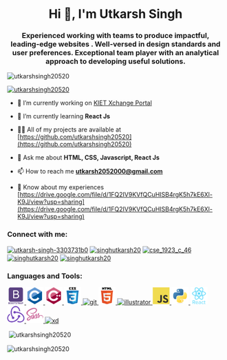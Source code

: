 <h1 align="center">Hi 👋, I'm Utkarsh Singh</h1>
<h3 align="center">Experienced working with teams to produce impactful, leading-edge websites . Well-versed in design standards and user preferences. Exceptional team player with an analytical approach to developing useful solutions.</h3>

<p align="left"> <img src="https://komarev.com/ghpvc/?username=utkarshsingh20520&label=Profile%20views&color=0e75b6&style=flat" alt="utkarshsingh20520" /> </p>

<p align="left"> <a href="https://github.com/ryo-ma/github-profile-trophy"><img src="https://github-profile-trophy.vercel.app/?username=utkarshsingh20520" alt="utkarshsingh20520" /></a> </p>

- 🔭 I’m currently working on [KIET Xchange Portal](https://kxp.pythonanywhere.com/)

- 🌱 I’m currently learning **React Js**

- 👨‍💻 All of my projects are available at [https://github.com/utkarshsingh20520](https://github.com/utkarshsingh20520)

- 💬 Ask me about **HTML, CSS, Javascript, React Js**

- 📫 How to reach me **utkarsh2052000@gmail.com**

- 📄 Know about my experiences [https://drive.google.com/file/d/1FQ2IV9KVfQCuHISB4rgK5h7kE6Xl-K9J/view?usp=sharing](https://drive.google.com/file/d/1FQ2IV9KVfQCuHISB4rgK5h7kE6Xl-K9J/view?usp=sharing)

<h3 align="left">Connect with me:</h3>
<p align="left">
<a href="https://linkedin.com/in/utkarsh-singh-3303731b0" target="blank"><img align="center" src="https://raw.githubusercontent.com/rahuldkjain/github-profile-readme-generator/master/src/images/icons/Social/linked-in-alt.svg" alt="utkarsh-singh-3303731b0" height="30" width="40" /></a>
<a href="https://www.codechef.com/users/singhutkarsh20" target="blank"><img align="center" src="https://cdn.jsdelivr.net/npm/simple-icons@3.1.0/icons/codechef.svg" alt="singhutkarsh20" height="30" width="40" /></a>
<a href="https://www.hackerrank.com/cse_1923_c_46" target="blank"><img align="center" src="https://raw.githubusercontent.com/rahuldkjain/github-profile-readme-generator/master/src/images/icons/Social/hackerrank.svg" alt="cse_1923_c_46" height="30" width="40" /></a>
<a href="https://codeforces.com/profile/singhutkarsh20" target="blank"><img align="center" src="https://cdn.jsdelivr.net/npm/simple-icons@3.0.1/icons/codeforces.svg" alt="singhutkarsh20" height="30" width="40" /></a>
<a href="https://www.leetcode.com/singhutkarsh20" target="blank"><img align="center" src="https://raw.githubusercontent.com/rahuldkjain/github-profile-readme-generator/master/src/images/icons/Social/leet-code.svg" alt="singhutkarsh20" height="30" width="40" /></a>
</p>

<h3 align="left">Languages and Tools:</h3>
<p align="left"> <a href="https://getbootstrap.com" target="_blank"> <img src="https://raw.githubusercontent.com/devicons/devicon/master/icons/bootstrap/bootstrap-plain-wordmark.svg" alt="bootstrap" width="40" height="40"/> </a> <a href="https://www.cprogramming.com/" target="_blank"> <img src="https://raw.githubusercontent.com/devicons/devicon/master/icons/c/c-original.svg" alt="c" width="40" height="40"/> </a> <a href="https://www.w3schools.com/cpp/" target="_blank"> <img src="https://raw.githubusercontent.com/devicons/devicon/master/icons/cplusplus/cplusplus-original.svg" alt="cplusplus" width="40" height="40"/> </a> <a href="https://www.w3schools.com/css/" target="_blank"> <img src="https://raw.githubusercontent.com/devicons/devicon/master/icons/css3/css3-original-wordmark.svg" alt="css3" width="40" height="40"/> </a> <a href="https://git-scm.com/" target="_blank"> <img src="https://www.vectorlogo.zone/logos/git-scm/git-scm-icon.svg" alt="git" width="40" height="40"/> </a> <a href="https://www.w3.org/html/" target="_blank"> <img src="https://raw.githubusercontent.com/devicons/devicon/master/icons/html5/html5-original-wordmark.svg" alt="html5" width="40" height="40"/> </a> <a href="https://www.adobe.com/in/products/illustrator.html" target="_blank"> <img src="https://www.vectorlogo.zone/logos/adobe_illustrator/adobe_illustrator-icon.svg" alt="illustrator" width="40" height="40"/> </a> <a href="https://developer.mozilla.org/en-US/docs/Web/JavaScript" target="_blank"> <img src="https://raw.githubusercontent.com/devicons/devicon/master/icons/javascript/javascript-original.svg" alt="javascript" width="40" height="40"/> </a> <a href="https://www.python.org" target="_blank"> <img src="https://raw.githubusercontent.com/devicons/devicon/master/icons/python/python-original.svg" alt="python" width="40" height="40"/> </a> <a href="https://reactjs.org/" target="_blank"> <img src="https://raw.githubusercontent.com/devicons/devicon/master/icons/react/react-original-wordmark.svg" alt="react" width="40" height="40"/> </a> <a href="https://redux.js.org" target="_blank"> <img src="https://raw.githubusercontent.com/devicons/devicon/master/icons/redux/redux-original.svg" alt="redux" width="40" height="40"/> </a> <a href="https://sass-lang.com" target="_blank"> <img src="https://raw.githubusercontent.com/devicons/devicon/master/icons/sass/sass-original.svg" alt="sass" width="40" height="40"/> </a> <a href="https://www.adobe.com/products/xd.html" target="_blank"> <img src="https://cdn.worldvectorlogo.com/logos/adobe-xd.svg" alt="xd" width="40" height="40"/> </a> </p>

<p>&nbsp;<img align="center" src="https://github-readme-stats.vercel.app/api?username=utkarshsingh20520&show_icons=true&locale=en" alt="utkarshsingh20520" /></p>

<p><img align="center" src="https://github-readme-streak-stats.herokuapp.com/?user=utkarshsingh20520&" alt="utkarshsingh20520" /></p>
